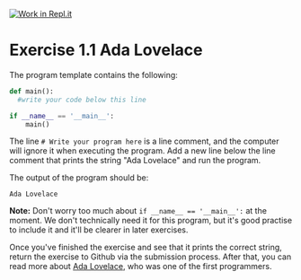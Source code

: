 [![Work in Repl.it](https://classroom.github.com/assets/work-in-replit-14baed9a392b3a25080506f3b7b6d57f295ec2978f6f33ec97e36a161684cbe9.svg)](https://classroom.github.com/online_ide?assignment_repo_id=4324640&assignment_repo_type=AssignmentRepo)
# Exercise 1.1 Ada Lovelace

The program template contains the following:

```python
def main():
  #write your code below this line

if __name__ == '__main__':
    main()
```

The line `# Write your program here` is a line comment, and the computer will ignore it when executing the program. Add a new line below the line comment that prints the string "Ada Lovelace" and run the program.

The output of the program should be:

```plaintext
Ada Lovelace
```

**Note:** Don't worry too much about `if __name__ == '__main__':` at the moment. We don't technically need it for this program, but it's good practise to include it and it'll be clearer in later exercises. 

Once you've finished the exercise and see that it prints the correct string, return the exercise to Github via the submission process. After that, you can read more about [Ada Lovelace](https://en.wikipedia.org/wiki/Ada_Lovelace), who was one of the first programmers.
